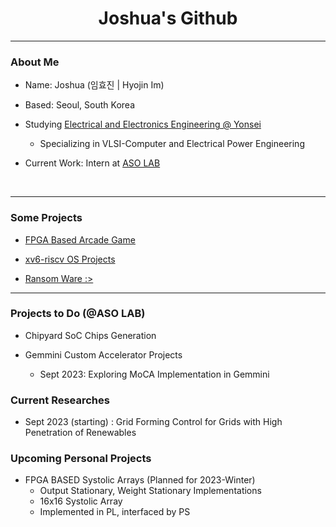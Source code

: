 <div>

<h1 align="center"> Joshua's Github </h1>
<p align="center">

</p>  


---  




### About Me
- Name: Joshua (임효진 | Hyojin Im)

- Based: Seoul, South Korea

- Studying [Electrical and Electronics Engineering @ Yonsei](https://ee.yonsei.ac.kr)
  - Specializing in VLSI-Computer and Electrical Power Engineering


- Current Work: Intern at [ASO LAB](https://sites.google.com/view/asolabysu/home)
<br/>



---


### Some Projects

<p align="center">

</p>  

- [FPGA Based Arcade Game](https://github.com/dsa-shua/kimochi-penguin)

- [xv6-riscv OS Projects](https://github.com/dsa-shua/xv6-riscv-projects)

- [Ransom Ware :>](https://github.com/dsa-shua/omoshiroii-software)

---

### Projects to Do (@ASO LAB)

- Chipyard SoC Chips Generation

- Gemmini Custom Accelerator Projects
  - Sept 2023: Exploring MoCA Implementation in Gemmini

### Current Researches
- Sept 2023 (starting) : Grid Forming Control for Grids with High Penetration of Renewables

###  Upcoming Personal Projects
- FPGA BASED Systolic Arrays (Planned for 2023-Winter)
  - Output Stationary, Weight Stationary Implementations
  - 16x16 Systolic Array
  - Implemented in PL, interfaced by PS

</div>
